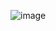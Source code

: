 ![image](https://user-images.githubusercontent.com/104472351/177410535-04382270-d96c-4a02-a483-44ee0689519c.png)
